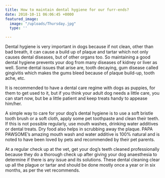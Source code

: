 ```yaml
---
title: How to maintain dental hygiene for our furr-ends?
date: 2018-10-11 06:06:45 +0000
featured_image:
  image: "/uploads/Thursday.jpg"
  type: ''

---
```

Dental hygiene is very important in dogs because if not clean, other than bad breath, it can cause a build up of plaque and tartar which not only causes dental diseases, but of other organs too. So maintaining a good dental hygiene prevents your dog from many diseases of kidney or liver as well. Some dental issues that arise are, tooth decaying, gum disease called gingivitis which makes the gums bleed because of plaque build-up, tooth ache, etc.

It is recommended to have a dental care regime with dogs as puppies, for them to get used to it, but if you think your adult dog needs a little care, you can start now, but be a little patient and keep treats handy to appease him/her.

A simple way to care for your dog’s dental hygiene is to use a soft bristle tooth brush or a soft cloth, apply some pet toothpaste and clean their teeth. If this is not possible regularly, use mouth washes, drinking water additives or dental treats. Dry food also helps in scrubbing away the plaque. PAPA PAWSOME’s amazing mouth wash and water additive is 100% natural and is noted to have been loved by pets and recommended by their pet parents.

At a regular check up at the vet, get your dog’s teeth cleaned professionally because they do a thorough check up after giving your dog anaesthesia to determine if there is any issue and its solutions. These dental cleaning clear up all the plague or tartar and should be done mostly once a year or in six months, as per the vet recommends.